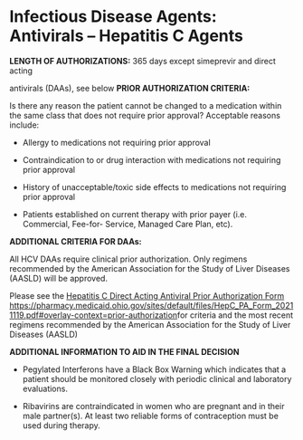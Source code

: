 # Infectious Disease Agents: Antivirals – Hepatitis C Agents

**LENGTH OF AUTHORIZATIONS:**  365 days except simeprevir and direct acting

antivirals (DAAs), see below **PRIOR AUTHORIZATION CRITERIA:**

Is there any reason the patient cannot be changed to a medication within the same class that does not require prior approval? Acceptable reasons include:

- Allergy to medications not requiring prior approval

- Contraindication to or drug interaction with medications not requiring prior approval

- History of unacceptable/toxic side effects to medications not requiring prior approval

- Patients established on current therapy with prior payer (i.e. Commercial, Fee-for- Service, Managed Care Plan, etc).

**ADDITIONAL CRITERIA FOR DAAs:**

All HCV DAAs require clinical prior authorization. Only regimens recommended by the American Association for the Study of Liver Diseases (AASLD) will be approved.

Please see the [Hepatitis C Direct Acting Antiviral Prior Authorization Form](https://pharmacy.medicaid.ohio.gov/sites/default/files/HepC_PA_Form_20211119.pdf#overlay-context=prior-authorization) <https://pharmacy.medicaid.ohio.gov/sites/default/files/HepC_PA_Form_20211119.pdf#overlay-context=prior-authorization>for criteria and the most recent regimens recommended by the American Association for the Study of Liver Diseases (AASLD)

**ADDITIONAL INFORMATION TO AID IN THE FINAL DECISION**

- Pegylated Interferons have a Black Box Warning which indicates that a patient should be monitored closely with periodic clinical and laboratory evaluations.

- Ribavirins are contraindicated in women who are pregnant and in their male partner(s). At least two reliable forms of contraception must be used during therapy.
